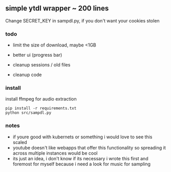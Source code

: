 ## simple ytdl wrapper  ~ 200 lines 

Change SECRET_KEY in sampdl.py, if you don't want your cookies stolen

### todo

* limit the size of download, maybe <1GB
* better ui (progress bar)

* cleanup sessions / old files
* cleanup code


### install 

install ffmpeg for audio extraction 

```
pip install -r requirements.txt
python src/sampdl.py
```

### notes


* if youre good with kubernets or something i would love to see this scaled 
* youtube doesn't like webapps that offer this functionality so spreading it across multiple instances would be cool
* its just an idea, i don't know if its necessary i wrote this first and foremost for myself because i need a look for music for sampling 